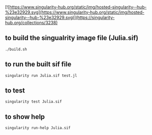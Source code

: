 [![https://www.singularity-hub.org/static/img/hosted-singularity--hub-%23e32929.svg](https://www.singularity-hub.org/static/img/hosted-singularity--hub-%23e32929.svg)](https://singularity-hub.org/collections/3238)


## to build the singualrity image file (Julia.sif)

```
./build.sh
```

## to run the built sif file

```
singularity run Julia.sif test.jl
```

## to test
```
singularity test Julia.sif
```

## to show help
```
singularity run-help Julia.sif
```
